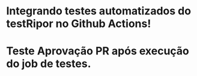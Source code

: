 # Integrando testes automatizados do testRipor no Github Actions! 
# Teste Aprovação PR após execução do job de testes. 
